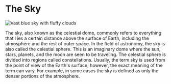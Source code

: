 # The Sky

![Vast blue sky with fluffy clouds](http://www.wallcoo.net/nature/blue_sky_white_clound/images/%5Bwallcoo_com%5D_blue_sky_white_clound_00448.jpg)

The sky, also known as the celestial dome, commonly refers to everything that l
ies a certain distance above the surface of Earth, including the atmosphere and
the rest of outer space. In the field of astronomy, the sky is also called the
celestial sphere. This is an imaginary dome where the sun, stars, planets, and
the moon are seen to be traveling. The celestial sphere is divided into regions
called constellations. Usually, the term sky is used from the point of view of
the Earth's surface; however, the exact meaning of the term can vary. For example,
in some cases the sky is defined as only the denser portions of the atmosphere.
